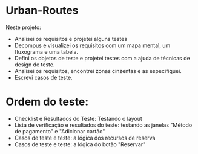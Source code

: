 # Urban-Routes
Neste projeto: 
- Analisei os requisitos e projetei alguns testes
- Decompus e visualizei os requisitos com um mapa mental, um fluxograma e uma tabela.
- Defini os objetos de teste e projetei testes com a ajuda de técnicas de design de teste.
- Analisei os requisitos, encontrei zonas cinzentas e as especifiquei.
- Escrevi casos de teste.
# Ordem do teste:
- Checklist e Resultados do Teste: Testando o layout
- Lista de verificação e resultados do teste: testando as janelas "Método de pagamento" e "Adicionar cartão"
- Casos de teste e teste: a lógica dos recursos de reserva
- Casos de teste e teste: a lógica do botão "Reservar"
